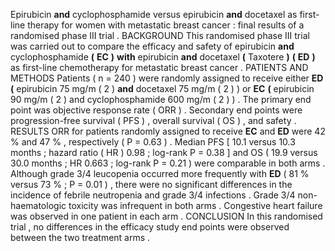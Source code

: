 Epirubicin **and** cyclophosphamide versus epirubicin **and** docetaxel as first-line therapy for women with metastatic breast cancer : final results of a randomised phase III trial . BACKGROUND This randomised phase III trial was carried out to compare the efficacy and safety of epirubicin **and** cyclophosphamide **(** **EC** **)** **with** epirubicin **and** docetaxel **(** Taxotere **)** **(** **ED** **)** as first-line chemotherapy for metastatic breast cancer . PATIENTS AND METHODS Patients ( n = 240 ) were randomly assigned to receive either **ED** **(** epirubicin 75 mg/m ( 2 ) **and** docetaxel 75 mg/m ( 2 ) ) or **EC** **(** epirubicin 90 mg/m ( 2 ) and cyclophosphamide 600 mg/m ( 2 ) ) . The primary end point was objective response rate ( ORR ) . Secondary end points were progression-free survival ( PFS ) , overall survival ( OS ) , and safety . RESULTS ORR for patients randomly assigned to receive **EC** and **ED** were 42 % and 47 % , respectively ( P = 0.63 ) . Median PFS [ 10.1 versus 10.3 months ; hazard ratio ( HR ) 0.98 ; log-rank P = 0.38 ] and OS ( 19.9 versus 30.0 months ; HR 0.663 ; log-rank P = 0.21 ) were comparable in both arms . Although grade 3/4 leucopenia occurred more frequently with **ED** ( 81 % versus 73 % ; P = 0.01 ) , there were no significant differences in the incidence of febrile neutropenia and grade 3/4 infections . Grade 3/4 non-haematologic toxicity was infrequent in both arms . Congestive heart failure was observed in one patient in each arm . CONCLUSION In this randomised trial , no differences in the efficacy study end points were observed between the two treatment arms . 